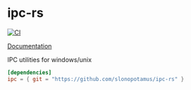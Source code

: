 # ipc-rs

[![CI](https://github.com/slonopotamus/ipc-rs/workflows/CI/badge.svg?branch=master)](https://github.com/slonopotamus/ipc-rs/actions?query=branch%3Amaster)

[Documentation](https://slonopotamus.github.io/ipc-rs/)

IPC utilities for windows/unix

```toml
[dependencies]
ipc = { git = "https://github.com/slonopotamus/ipc-rs" }
```
